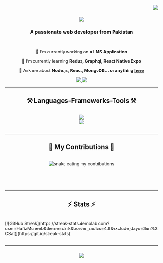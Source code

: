 <img align="right" src="https://visitor-badge.laobi.icu/badge?page_id=HafizMuneeb.HafizMuneeb" />

<h1 align="center">
    <img src="https://readme-typing-svg.herokuapp.com/?font=Righteous&size=35&center=true&vCenter=true&width=500&height=70&duration=4000&lines=Hi+There!+👋;+I'm+Hafiz+Muneeb!;" />
</h1>

<h3 align="center">A passionate web developer from Pakistan</h3>

<br/>

<div align="center">
 
 🔭 I’m currently working on **a LMS Application**
 
 🌱 I’m currently learning **Redux, Graphql, React Native Expo**

 💬 Ask me about **Node.js, React, MongoDB... or anything [here](https://github.com/HafizMuneeb/HafizMuneeb/issues)**

 
 </div>
 
<div align="center"> 
  <a href="mailto:muneebafzal381a@gmail.com">
    <img src="https://img.shields.io/badge/Gmail-333333?style=for-the-badge&logo=gmail&logoColor=red" />
  </a>
  <a href="https://linkedin.com/in/HafizMuneeb" target="_blank">
    <img src="https://img.shields.io/badge/LinkedIn-0077B5?style=for-the-badge&logo=linkedin&logoColor=white" target="_blank" />
  </a>
</div>

 <hr/>
 
<h2 align="center">⚒️ Languages-Frameworks-Tools ⚒️</h2>
<br/>
<div align="center">
    <img src="https://skillicons.dev/icons?i=nodejs,github,python,javascript,typescript,express,firebase,mongodb, tailwindcss, Nextjs, nestjs" /><br>
    <img src="https://skillicons.dev/icons?i=react,r,bootstrap,mui,mysql,flask,html,css,vscode,figma,git" />
</div>

<br/>
<hr/>

<div align="center">
  <h2>🐍 My Contributions 🐍</h2>
  <br>
  <img alt="snake eating my contributions" src="https://raw.githubusercontent.com/HafizMuneeb/HafizMuneeb/output/github-contribution-grid-snake.svg" />
  
  <br/><br/><br/>
</div>

<hr/>

<h2 align="center">⚡ Stats ⚡</h2>
<br>
[![GitHub Streak](https://streak-stats.demolab.com?user=HafizMuneeb&theme=dark&border_radius=4.8&exclude_days=Sun%2CSat)](https://git.io/streak-stats)
<br/><br/>
<hr/>

<h3 align="center">
    <img src="https://readme-typing-svg.herokuapp.com/?font=Righteous&size=25&center=true&vCenter=true&width=500&height=70&duration=4000&lines=Thanks+for+visiting!+✌️;+Shoot+me+a+message+on+Linkedin!;I'm+always+down+to+collab+:)">
</h3>

<br/>
